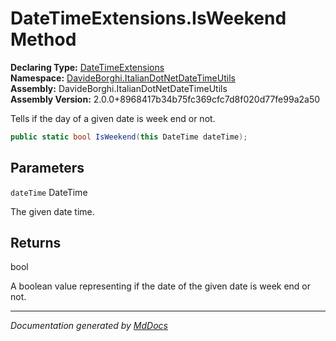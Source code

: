 ﻿<!--  
  <auto-generated>   
    The contents of this file were generated by a tool.  
    Changes to this file may be list if the file is regenerated  
  </auto-generated>   
-->

# DateTimeExtensions.IsWeekend Method

**Declaring Type:** [DateTimeExtensions](../index.md)  
**Namespace:** [DavideBorghi.ItalianDotNetDateTimeUtils](../../index.md)  
**Assembly:** DavideBorghi.ItalianDotNetDateTimeUtils  
**Assembly Version:** 2.0.0+8968417b34b75fc369cfc7d8f020d77fe99a2a50

Tells if the day of a given date is week end or not.

```csharp
public static bool IsWeekend(this DateTime dateTime);
```

## Parameters

`dateTime`  DateTime

The given date time.

## Returns

bool

A boolean value representing if the date of the given date is week end or not.

___

*Documentation generated by [MdDocs](https://github.com/ap0llo/mddocs)*
